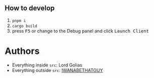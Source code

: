## How to develop
1. `pnpm i`
2. `cargo build`
3. press <kbd>F5</kbd> or change to the Debug panel and click <kbd>Launch Client</kbd>

# Authors

* Everything inside `src`: Lord Golias
* Everything outside `src`: [IWANABETHATGUY](https://github.com/IWANABETHATGUY/tower-lsp-boilerplate)
